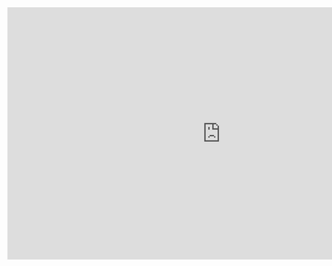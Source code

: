 <iframe src="https://docs.google.com/presentation/d/e/2PACX-1vRAq-dwLDB8S9pd4wb7F7tqbqVJIdVCqvmB-J38tk0cRD7a8_7POCRNsawhENJTiaS0q6OnXrseJ-uY/embed?start=false&loop=false&delayms=60000" frameborder="0" width="960" height="569" allowfullscreen="true" mozallowfullscreen="true" webkitallowfullscreen="true"></iframe>
